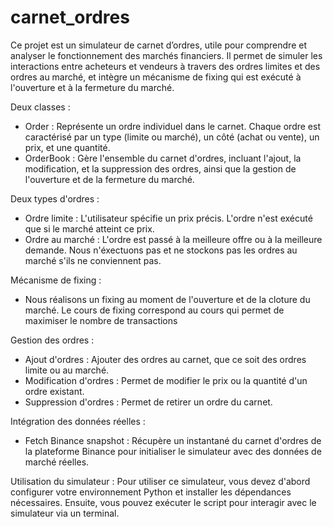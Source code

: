 # carnet_ordres
Ce projet est un simulateur de carnet d’ordres, utile pour comprendre et analyser le fonctionnement des marchés financiers. Il permet de simuler les interactions entre acheteurs et vendeurs à travers des ordres limites et des ordres au marché, et intègre un mécanisme de fixing qui est exécuté à l'ouverture et à la fermeture du marché.

Deux classes : 
- Order : Représente un ordre individuel dans le carnet. Chaque ordre est caractérisé par un type (limite ou marché), un côté (achat ou vente), un prix, et une quantité.
- OrderBook : Gère l'ensemble du carnet d'ordres, incluant l'ajout, la modification, et la suppression des ordres, ainsi que la gestion de l'ouverture et de la fermeture du marché.

Deux types d'ordres :
- Ordre limite : L'utilisateur spécifie un prix précis. L'ordre n'est exécuté que si le marché atteint ce prix.
- Ordre au marché : L'ordre est passé à la meilleure offre ou à la meilleure demande. Nous n'éxectuons pas et ne stockons pas les ordres au marché s'ils ne conviennent pas.
  
Mécanisme de fixing :
- Nous réalisons un fixing au moment de l'ouverture et de la cloture du marché. Le cours de fixing correspond au cours qui permet de maximiser le nombre de transactions

Gestion des ordres :
- Ajout d'ordres : Ajouter des ordres au carnet, que ce soit des ordres limite ou au marché.
- Modification d'ordres : Permet de modifier le prix ou la quantité d'un ordre existant.
- Suppression d'ordres : Permet de retirer un ordre du carnet.

Intégration des données réelles :
- Fetch Binance snapshot : Récupère un instantané du carnet d'ordres de la plateforme Binance pour initialiser le simulateur avec des données de marché réelles.

Utilisation du simulateur :
Pour utiliser ce simulateur, vous devez d'abord configurer votre environnement Python et installer les dépendances nécessaires. Ensuite, vous pouvez exécuter le script pour interagir avec le simulateur via un terminal.
